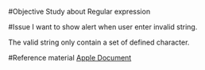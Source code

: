#Objective
Study about Regular expression

#Issue
I want to show alert when user enter invalid string.

The valid string only contain a set of defined character.

#Reference material
[Apple Document](https://developer.apple.com/library/ios/documentation/Foundation/Reference/NSRegularExpression_Class/)

